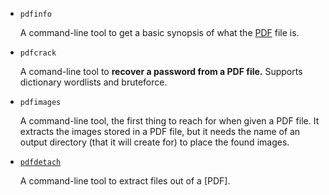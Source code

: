 
* `pdfinfo`

	A command-line tool to get a basic synopsis of what the [PDF](https://en.wikipedia.org/wiki/Portable_Document_Format) file is.

* `pdfcrack`

	A comand-line tool to __recover a password from a PDF file.__ Supports dictionary wordlists and bruteforce.

* `pdfimages`

	A command-line tool, the first thing to reach for when given a PDF file. It extracts the images stored in a PDF file, but it needs the name of an output directory (that it will create for) to place the found images.

* [`pdfdetach`](https://www.systutorials.com/docs/linux/man/1-pdfdetach/)

	A command-line tool to extract files out of a [PDF].